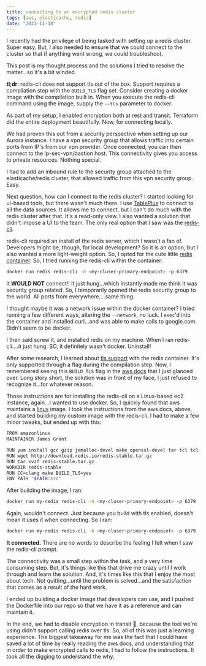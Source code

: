 ```yaml
---
title: connecting to an encrypted redis cluster
tags: [aws, elasticache, redis]
date: "2021-11-18"
---
```


I recently had the privilege of being tasked with setting up a redis cluster. Super easy. But, I also needed to ensure that we could connect to the cluster so that if anything went wrong, we could troubleshoot.

This post is my thought process and the solutions I tried to resolve the matter...so it's a bit winded.

**tl;dr**: redis-cli does not support tls out of the box. Support requires a compilation step with the `BUILD_TLS` flag set. Consider creating a docker image with the compilation built in. When you execute the redis-cli command using the image, supply the `--tls` parameter to docker.

As part of my setup, I enabled encryption both at rest and transit. Terraform did the entire deployment beautifully. Now, for connecting locally.

We had proven this out from a security perspective when setting up our Aurora instance. I have a vpn security group that allows traffic into certain ports from IP's from our vpn provider. Once connected, you can then connect to the ip-sec-vpn/bastion host. This connectivity gives you access to private resources. Nothing special.

I had to add an inbound rule to the security group attached to the elasticache/redis cluster, that allowed traffic from this vpn security group. Easy.

Next question, how can I connect to the redis cluster? I started looking for ui-based tools, but there wasn't much there. I use [TablePlus](https://tableplus.com/) to connect to all the data sources. It allows me to connect, but I can't do much with the redis cluster after that. It's a read-only view. I also wanted a solution that didn't impose a UI to the team. The only real option that I saw was the [redis-cli](https://redis.io/topics/rediscli).

redis-cli required an install of the redis server, which I wasn't a fan of. Developers might be, though, for local development? So it is an option, but I also wanted a more light-weight option. So, I opted for the cute little [redis container](https://hub.docker.com/_/redis). So, I tried running the redis-cli within the container:

```sh
docker run redis redis-cli -h <my-cluser-primary-endpoint> -p 6379
```

It **WOULD NOT** connect!! It just hung...which instantly made me think it was security group related. So, I temporarily opened the redis security group to the world. All ports from everywhere....same thing.

I thought maybe it was a network issue within the docker container? I tried running a few different ways, altering the `--network`, no luck. I `exec`'d into the container and installed curl...and was able to make calls to google.com. Didn't seem to be docker.

I then said screw it, and installed redis on my machine. When I ran redis-cli....it just hung. SO, it definitely wasn't docker. Uninstall!

After some research, I learned about [tls support](https://redis.io/topics/encryption) with the redis container. It's only supported through a flag during the compilation step. Now, I remembered seeing this `BUILD_TLS` flag in the [aws docs](https://docs.aws.amazon.com/AmazonElastiCache/latest/red-ug/GettingStarted.ConnectToCacheNode.html#Download-and-install-redis-cli) that I just glanced over. Long story short, the solution was in front of my face, I just refused to recognize it...for whatever reason.

Those instructions are for installing the redis-cli on a Linux-based ec2 instance, again...I wanted to use docker. So, I quickly found that aws maintains a [linux](https://hub.docker.com/_/amazonlinux) image. I took the instructions from the aws docs, above, and started building my custom image with the redis-cli. I had to make a few minor tweaks, but ended up with this:

```sh
FROM amazonlinux
MAINTAINER James Grant

RUN yum install gcc gzip jemalloc-devel make openssl-devel tar tcl tcl-devel clang wget -y
RUN wget http://download.redis.io/redis-stable.tar.gz
RUN tar xvzf redis-stable.tar.gz
WORKDIR redis-stable
RUN CC=clang make BUILD_TLS=yes
ENV PATH "$PATH:src"
```

After building the image, I ran:

```sh
docker run my-redis redis-cli -h <my-cluser-primary-endpoint> -p 6379
```

Again, wouldn't connect. Just because you build with tls enabled, doesn't mean it uses it when connecting. So I ran:

```sh
docker run my-redis redis-cli -h <my-cluser-primary-endpoint> -p 6379 --tls
```

**It connected.** There are no words to describe the feeling I felt when I saw the redis-cli prompt.

The connectivity was a small step within the task, and a very time consuming step. But, it's things like this that drive me crazy until I work through and learn the solution. And, it's times like this that I enjoy the most about tech. Not quitting...until the problem is solved...and the satisfaction that comes as a result of the hard work.

I ended up building a docker image that developers can use, and I pushed the Dockerfile into our repo so that we have it as a reference and can maintain it.

In the end, we had to disable encryption in transit 🤣, because the tool we're using didn't support calling redis over tls. So, all of this was just a learning experience. The biggest takeaway for me was the fact that I could have saved a lot of time by really reading the aws docs, and understanding that in order to make encrypted calls to redis, I had to follow the instructions. It took all the digging to understand the why.
